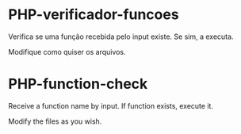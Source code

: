 # PHP-verificador-funcoes
Verifica se uma função recebida pelo input existe. Se sim, a executa.

Modifique como quiser os arquivos.

# PHP-function-check
Receive a function name by input. If function exists, execute it.

Modify the files as you wish.
